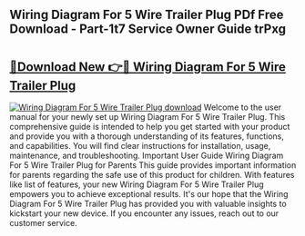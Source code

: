 ## Wiring Diagram For 5 Wire Trailer Plug PDf Free Download - Part-1t7 Service Owner Guide trPxg

# <h2><a href="http://dfkyop0.blite.top/?on=Wiring+Diagram+For+5+Wire+Trailer+Plug">🔗Download New 👉🔴 Wiring Diagram For 5 Wire Trailer Plug</a></h2>

[![Wiring Diagram For 5 Wire Trailer Plug download](https://i.imgur.com/lujVjoI.png)](http://dfkyop0.blite.top/?on=Wiring+Diagram+For+5+Wire+Trailer+Plug)
Welcome to the user manual for your newly set up Wiring Diagram For 5 Wire Trailer Plug. This comprehensive guide is intended to help you get started with your product and provide you with a thorough understanding of its features, functions, and capabilities. You will find clear instructions for installation, usage, maintenance, and troubleshooting. Important User Guide Wiring Diagram For 5 Wire Trailer Plug for Parents This guide provides important information for parents regarding the safe use of this product for children. With features like list of features, your new Wiring Diagram For 5 Wire Trailer Plug empowers you to achieve exceptional results. It's our hope that the Wiring Diagram For 5 Wire Trailer Plug has provided you with valuable insights to kickstart your new device. If you encounter any issues, reach out to our customer service.
